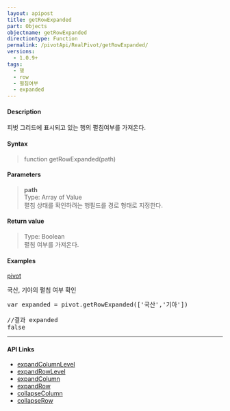 ```yaml
---
layout: apipost
title: getRowExpanded
part: Objects
objectname: getRowExpanded
directiontype: Function
permalink: /pivotApi/RealPivot/getRowExpanded/
versions:
  - 1.0.9+
tags:
  - 행
  - row
  - 펼침여부
  - expanded 
---
```



#### Description

 피벗 그리드에 표시되고 있는 행의 펼침여부를 가져온다.      

#### Syntax

> function getRowExpanded(path)  

#### Parameters

> **path**   
> Type: Array of Value   
> 펼침 상태를 확인하려는 행필드를 경로 형태로 지정한다.       

#### Return value

> Type: Boolean   
> 펼침 여부를 가져온다.       

#### Examples 

[pivot](/images/pivot/pivots3.png)

국산, 기야의 펼침 여부 확인

<pre class="prettyprint">
var expanded = pivot.getRowExpanded(['국산','기아'])

//결과 expanded
false
</pre>

---

#### API Links

* [expandColumnLevel](/pivotApi/RealPivot/expandColumnLevel/)   
* [expandRowLevel](/pivotApi/RealPivot/expandRowLevel/)   
* [expandColumn](/pivotApi/RealPivot/expandColumn/)   
* [expandRow](/pivotApi/RealPivot/expandRow/)   
* [collapseColumn](/pivotApi/RealPivot/collapseColumn/)   
* [collapseRow](/pivotApi/RealPivot/collapseRow/)   

